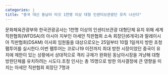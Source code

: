 ```yaml
---
categories: j
title: "중국 대신 동남아 타깃 1천명 이상 대형 인센티브관광단 유치 나선다"
---
```

문화체육관광부와 한국관광공사는 1천명 이상의 인센티브관광 대형단체 유치 위해 세계직판협회(WFDSA)의 아시아 지부인 아세안 직판협회 소속 회장단(6개국)과 말레이시아 직판협회(DSAM) 이사회 임원들을 대상으로오는 25일부터 10월 1일까지 방한 초청 팸투어를 실시한다.이번 팸투어는 코로나19 이전까지 최대 방한 시장이었던 중국이 유치에 제한이 있는 상황에서 상대적으로 격리 규제가 완화된 동남아시장을 겨냥해 대형 방한단체를 유치하려는 시도다.초청 인사는 총 15명으로 방한 의사결정에 큰 영향을 미치는 아세안 직판협회 회장단 7명과